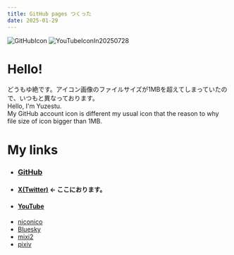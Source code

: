 ```yaml
---
title: GitHub pages つくった
date: 2025-01-29
---
```


![GitHubIcon](https://avatars.githubusercontent.com/u/165875909)
![YouTubeIconIn20250728](https://yt3.googleusercontent.com/MvU6eiCEmN4XwraS3aNAef1vEbJMcgOWp7b8gqfADll9dIjdhg9A4F6lUDW4Q26gO8-ZRW_2=s160-c-k-c0x00ffffff-no-rj)

# Hello!

どうもゆ絶です。アイコン画像のファイルサイズが1MBを超えてしまっていたので、いつもと異なっております。\
Hello, I'm Yuzestu.\
My GitHub account icon is different my usual icon that the reason to why file size of icon bigger than 1MB.

My links
========

  - ### **[GitHub](https://github.com/yuZtsu)**
  - #### **[X(Twitter)](https://twitter.com/Yuzetsu_)** <- ここにおります。
  - #### **[YouTube](https://youtube.com/@user-yuztsu)**
  - [niconico](https://www.nicovideo.jp/user/118313486)
  - [Bluesky](https://bsky.app/profile/yuzetsu.bsky.social)
  - [mixi2](https://mixi.social/@Yuzetsu)
  - [pixiv](https://www.pixiv.net/users/76551943)
